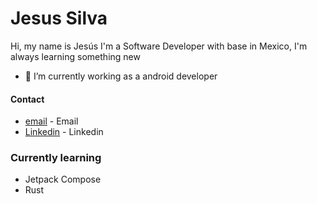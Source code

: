 # Jesus Silva

Hi, my name is Jesús I'm a Software Developer with base in Mexico, 
I'm always learning something new

- 🔭 I’m currently working as a android developer


#### Contact
   * [email] - Email
   * [Linkedin] - Linkedin
   
   
   [email]: <josesilva.hrdz31@gmail.com>
   [Linkedin]: <https://www.linkedin.com/in/jesus-silva->
  

### Currently learning
- Jetpack Compose
- Rust
